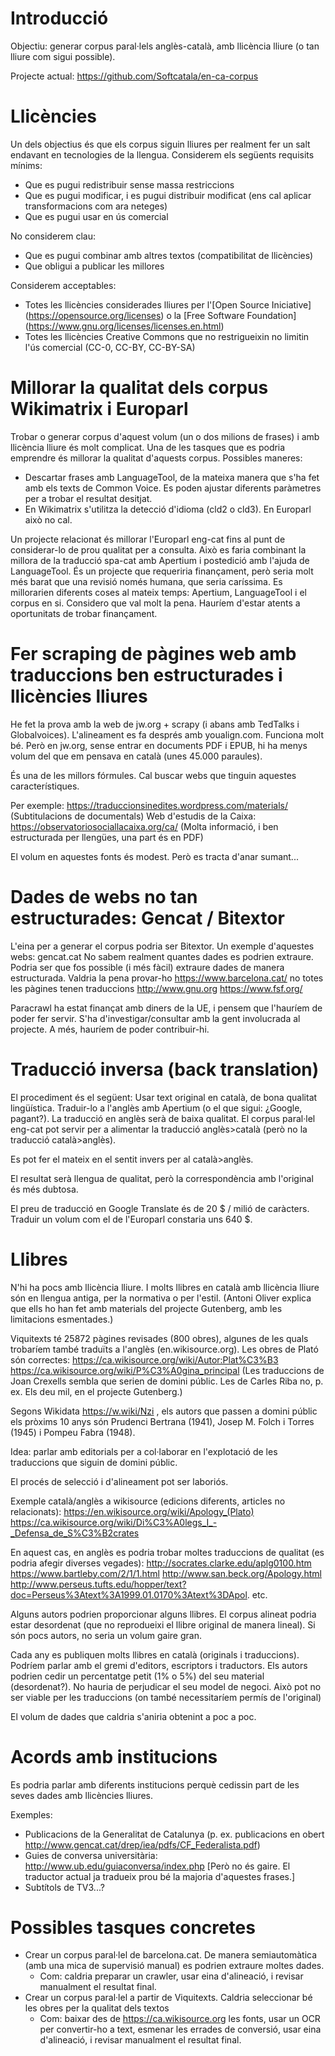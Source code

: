 
# Introducció

Objectiu: generar corpus paral·lels anglès-català, amb llicència lliure (o tan lliure com sigui possible). 

Projecte actual: https://github.com/Softcatala/en-ca-corpus 

# Llicències

Un dels objectius és que els corpus siguin lliures per realment fer un salt endavant en tecnologies de la llengua. Considerem els següents requisits mínims:

* Que es pugui redistribuir sense massa restriccions
* Que es pugui modificar, i es pugui distribuir modificat (ens cal aplicar transformacions com ara neteges)
* Que es pugui usar en ús comercial

No considerem clau:
* Que es pugui combinar amb altres textos (compatibilitat de llicències)
* Que obligui a publicar les millores

Considerem acceptables:

- Totes les llicències considerades lliures per l'[Open Source Iniciative] (https://opensource.org/licenses) o la [Free Software Foundation] (https://www.gnu.org/licenses/licenses.en.html)
- Totes les llicències Creative Commons que no restrigueixin no limitin l'ús comercial (CC-0, CC-BY, CC-BY-SA)

# Millorar la qualitat dels corpus Wikimatrix i Europarl

Trobar o generar corpus d'aquest volum (un o dos milions de frases) i amb llicència lliure és molt complicat. Una de les tasques que es podria emprendre és millorar la qualitat d'aquests corpus. 
Possibles maneres:
* Descartar frases amb LanguageTool, de la mateixa manera que s'ha fet amb els texts de Common Voice. Es poden ajustar diferents paràmetres per a trobar el resultat desitjat. 
* En Wikimatrix s'utilitza la detecció d'idioma (cld2 o cld3). En Europarl això no cal. 

Un projecte relacionat és millorar l'Europarl eng-cat fins al punt de considerar-lo de prou qualitat per a consulta. Això es faria combinant la millora de la traducció spa-cat amb Apertium i postedició amb l'ajuda de LanguageTool. És un projecte que requeriria finançament, però seria molt més barat que una revisió només humana, que seria caríssima. Es millorarien diferents coses al mateix temps: Apertium, LanguageTool i el corpus en si. Considero que val molt la pena. Hauríem d'estar atents a oportunitats de trobar finançament. 

# Fer scraping de pàgines web amb traduccions ben estructurades i llicències lliures

He fet la prova amb la web de jw.org + scrapy (i abans amb TedTalks i Globalvoices). L'alineament es fa després amb youalign.com. Funciona molt bé. Però en jw.org, sense entrar en documents PDF i EPUB, hi ha menys volum del que em pensava en català (unes 45.000 paraules).

És una de les millors fórmules. Cal buscar webs que tinguin aquestes característiques. 

Per exemple: https://traduccionsinedites.wordpress.com/materials/ (Subtitulacions de documentals)
Web d'estudis de la Caixa: https://observatoriosociallacaixa.org/ca/ (Molta informació, i ben estructurada per llengües, una part és en PDF)

El volum en aquestes fonts és modest. Però es tracta d'anar sumant...

# Dades de webs no tan estructurades: Gencat / Bitextor

L'eina per a generar el corpus podria ser Bitextor. Un exemple d'aquestes webs: 
gencat.cat
No sabem realment quantes dades es podrien extraure. Podria ser que fos possible (i més fàcil) extraure dades de manera estructurada. Valdria la pena provar-ho 
https://www.barcelona.cat/ 
no totes les pàgines tenen traduccions
http://www.gnu.org
https://www.fsf.org/ 


Paracrawl ha estat finançat amb diners de la UE, i pensem que l'hauríem de poder fer servir. S'ha d'investigar/consultar amb la gent involucrada al projecte. A més, hauríem de poder contribuir-hi.

# Traducció inversa (back translation)

El procediment és el següent: 
Usar text original en català, de bona qualitat lingüística. Traduir-lo a l'anglès amb Apertium (o el que sigui: ¿Google, pagant?). La traducció en anglès serà de baixa qualitat. El corpus paral·lel eng-cat pot servir per a alimentar la traducció anglès>català (però no la traducció català>anglès). 

Es pot fer el mateix en el sentit invers per al català>anglès. 

El resultat serà llengua de qualitat, però la correspondència amb l'original és més dubtosa. 

El preu de traducció en Google Translate és de 20 $ / milió de caràcters. Traduir un volum com el de l'Europarl constaria uns 640 $. 

# Llibres

N'hi ha pocs amb llicència lliure. I molts llibres en català amb llicència lliure són en llengua antiga, per la normativa o per l'estil. (Antoni Oliver explica que ells ho han fet amb materials del projecte Gutenberg, amb les limitacions esmentades.)

Viquitexts té 25872 pàgines revisades (800 obres), algunes de les quals trobaríem també traduïts a l'anglès (en.wikisource.org). Les obres de Plató són correctes: https://ca.wikisource.org/wiki/Autor:Plat%C3%B3
https://ca.wikisource.org/wiki/P%C3%A0gina_principal
(Les traduccions de Joan Crexells sembla que serien de domini públic. Les de Carles Riba no, p. ex. Els deu mil, en el projecte Gutenberg.)

Segons Wikidata https://w.wiki/Nzi , els autors que passen a domini públic els pròxims 10 anys són Prudenci Bertrana (1941), Josep M. Folch i Torres (1945) i Pompeu Fabra (1948).

Idea: parlar amb editorials per a col·laborar en l'explotació de les traduccions que siguin de domini públic.

El procés de selecció i d'alineament pot ser laboriós.

Exemple català/anglès a wikisource (edicions diferents, articles no relacionats):
https://en.wikisource.org/wiki/Apology_(Plato)
https://ca.wikisource.org/wiki/Di%C3%A0legs_I_-_Defensa_de_S%C3%B2crates

En aquest cas, en anglès es podria trobar moltes traduccions de qualitat (es podria afegir diverses vegades):
http://socrates.clarke.edu/aplg0100.htm
https://www.bartleby.com/2/1/1.html
http://www.san.beck.org/Apology.html
http://www.perseus.tufts.edu/hopper/text?doc=Perseus%3Atext%3A1999.01.0170%3Atext%3DApol.
etc.

Alguns autors podrien proporcionar alguns llibres. El corpus alineat podria estar desordenat (que no reprodueixi el llibre original de manera lineal). Si són pocs autors, no seria un volum gaire gran. 

Cada any es publiquen molts llibres en català (originals i traduccions). Podríem parlar amb el gremi d'editors, escriptors i traductors. Els autors podrien cedir un percentatge petit (1% o 5%) del seu material (desordenat?). No hauria de perjudicar el seu model de negoci. Això pot no ser viable per les traduccions (on també necessitaríem permís de l'original)

El volum de dades que caldria s'aniria obtenint a poc a poc. 

# Acords amb institucions

Es podria parlar amb diferents institucions perquè cedissin part de les seves dades amb llicències lliures. 

Exemples:
- Publicacions de la Generalitat de Catalunya (p. ex. publicacions en obert http://www.gencat.cat/drep/iea/pdfs/CF_Federalista.pdf)
- Guies de conversa universitària: http://www.ub.edu/guiaconversa/index.php [Però no és gaire. El traductor actual ja tradueix prou bé la majoria d'aquestes frases.]
- Subtítols de TV3...?

# Possibles tasques concretes

* Crear un corpus paral·lel de barcelona.cat. De manera semiautomàtica (amb una mica de supervisió manual) es podrien extraure moltes dades. 
    * Com: caldria preparar un crawler, usar eina d'alineació, i revisar manualment el resultat final.
* Crear un corpus paral·lel a partir de Viquitexts. Caldria seleccionar bé les obres per la qualitat dels textos
    * Com: baixar des de https://ca.wikisource.org les fonts, usar un OCR per convertir-ho a text, esmenar les errades de conversió, usar eina d'alineació, i revisar manualment el resultat final.
